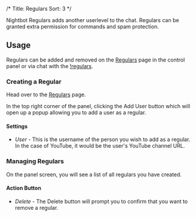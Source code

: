 /*
Title: Regulars
Sort: 3
*/

Nightbot Regulars adds another userlevel to the chat. Regulars can be granted extra permission for commands and spam protection.

## Usage

Regulars can be added and removed on the [Regulars](https://nightbot.tv/regulars) page in the control panel or via chat with the [!regulars](https://docs.nightbot.tv/commands/regulars).

### Creating a Regular

Head over to the [Regulars](https://nightbot.tv/regulars) page.

In the top right corner of the panel, clicking the Add User button which will open up a popup allowing you to add a user as a regular.

#### Settings

- *User* - This is the username of the person you wish to add as a regular. In the case of YouTube, it would be the user's YouTube channel URL.

### Managing Regulars

On the panel screen, you will see a list of all regulars you have created.

#### Action Button

- *Delete* - The Delete button will prompt you to confirm that you want to remove a regular.
